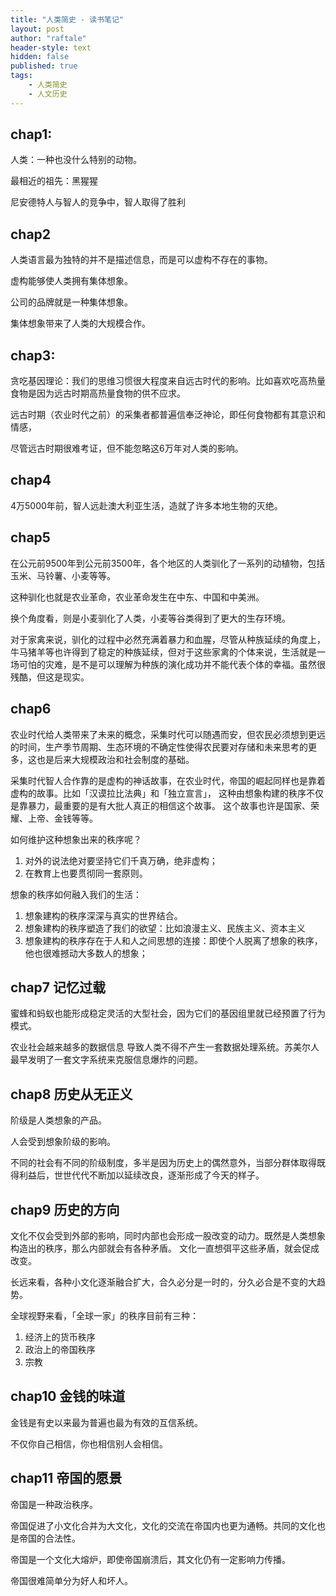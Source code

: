 ```yaml
---
title: "人类简史 - 读书笔记"
layout: post
author: "raftale"
header-style: text
hidden: false
published: true
tags:
    - 人类简史
    - 人文历史
---
```


## chap1: 
人类：一种也没什么特别的动物。


最相近的祖先：黑猩猩

尼安德特人与智人的竞争中，智人取得了胜利

## chap2
人类语言最为独特的并不是描述信息，而是可以虚构不存在的事物。

虚构能够使人类拥有集体想象。

公司的品牌就是一种集体想象。

集体想象带来了人类的大规模合作。

## chap3:

贪吃基因理论：我们的思维习惯很大程度来自远古时代的影响。比如喜欢吃高热量食物是因为远古时期高热量食物的供不应求。

远古时期（农业时代之前）的采集者都普遍信奉泛神论，即任何食物都有其意识和情感，

尽管远古时期很难考证，但不能忽略这6万年对人类的影响。

## chap4
4万5000年前，智人远赴澳大利亚生活，造就了许多本地生物的灭绝。

## chap5 

在公元前9500年到公元前3500年，各个地区的人类驯化了一系列的动植物，包括玉米、马铃薯、小麦等等。

这种驯化也就是农业革命，农业革命发生在中东、中国和中美洲。

换个角度看，则是小麦驯化了人类，小麦等谷类得到了更大的生存环境。

对于家禽来说，驯化的过程中必然充满着暴力和血腥，尽管从种族延续的角度上，牛马猪羊等也许得到了稳定的种族延续，但对于这些家禽的个体来说，生活就是一场可怕的灾难，是不是可以理解为种族的演化成功并不能代表个体的幸福。虽然很残酷，但这是现实。

## chap6

农业时代给人类带来了未来的概念，采集时代可以随遇而安，但农民必须想到更远的时间，生产季节周期、生态环境的不确定性使得农民要对存储和未来思考的更多，这也是后来大规模政治和社会制度的基础。

采集时代智人合作靠的是虚构的神话故事，在农业时代，帝国的崛起同样也是靠着虚构的故事。比如「汉谟拉比法典」和「独立宣言」， 这种由想象构建的秩序不仅是靠暴力，最重要的是有大批人真正的相信这个故事。 这个故事也许是国家、荣耀、上帝、金钱等等。

如何维护这种想象出来的秩序呢？
1. 对外的说法绝对要坚持它们千真万确，绝非虚构；
2. 在教育上也要贯彻同一套原则。

想象的秩序如何融入我们的生活：
1. 想象建构的秩序深深与真实的世界结合。
2. 想象建构的秩序塑造了我们的欲望：比如浪漫主义、民族主义、资本主义
3. 想象建构的秩序存在于人和人之间思想的连接：即使个人脱离了想象的秩序，他也很难撼动大多数人的想象；

## chap7 记忆过载

蜜蜂和蚂蚁也能形成稳定灵活的大型社会，因为它们的基因组里就已经预置了行为模式。

农业社会越来越多的数据信息 导致人类不得不产生一套数据处理系统。苏美尔人最早发明了一套文字系统来克服信息爆炸的问题。

## chap8 历史从无正义
阶级是人类想象的产品。

人会受到想象阶级的影响。

不同的社会有不同的阶级制度，多半是因为历史上的偶然意外，当部分群体取得既得利益后，世世代代不断加以延续改良，逐渐形成了今天的样子。


## chap9 历史的方向
文化不仅会受到外部的影响，同时内部也会形成一股改变的动力。既然是人类想象构造出的秩序，那么内部就会有各种矛盾。 文化一直想弭平这些矛盾，就会促成改变。

长远来看，各种小文化逐渐融合扩大，合久必分是一时的，分久必合是不变的大趋势。

全球视野来看，「全球一家」的秩序目前有三种：
1. 经济上的货币秩序
2. 政治上的帝国秩序
3. 宗教

## chap10 金钱的味道

金钱是有史以来最为普遍也最为有效的互信系统。

不仅你自己相信，你也相信别人会相信。

## chap11 帝国的愿景
帝国是一种政治秩序。

帝国促进了小文化合并为大文化，文化的交流在帝国内也更为通畅。共同的文化也是帝国的合法性。

帝国是一个文化大熔炉，即使帝国崩溃后，其文化仍有一定影响力传播。

帝国很难简单分为好人和坏人。

